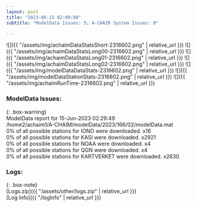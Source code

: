 ```yaml
---
layout: post
title: "2023-06-15 02:00:00"
subtitle: "ModelData Issues: 5; A-CHAIM System Issues: 0"

---
```


![]({{ "/assets/img/achaimDataStatsShort-2316602.png" | relative_url }})
![]({{ "/assets/img/achaimDataStatsLong00-2316602.png" | relative_url }})
![]({{ "/assets/img/achaimDataStatsLong01-2316602.png" | relative_url }})
![]({{ "/assets/img/achaimDataStatsLong02-2316602.png" | relative_url }})
![]({{ "/assets/img/modelDataDataStats-2316602.png" | relative_url }})
![]({{ "/assets/img/modelDataStationStats-2316602.png" | relative_url }})
![]({{ "/assets/img/achaimRunTime-2316602.png" | relative_url }})


### ModelData Issues:  
  
{: .box-warning}  
 ModelData report for 15-Jun-2023 02:29:49   
 /home2/achaim1/A-CHAIM/modelData/2023/166/02/modelData.mat   
 0% of all possible stations for IONO were downloaded. x16   
 0% of all possible stations for KASI were downloaded. x2921   
 0% of all possible stations for NOAA were downloaded. x4   
 0% of all possible stations for QGN were downloaded. x4   
 0% of all possible stations for KARTVERKET were downloaded. x2630   
  


### Logs:  
  
{: .box-note}  
[Logs.zip]({{ "/assets/other/logs.zip" | relative_url }})  
[Log Info]({{ "/logInfo" | relative_url }})  
